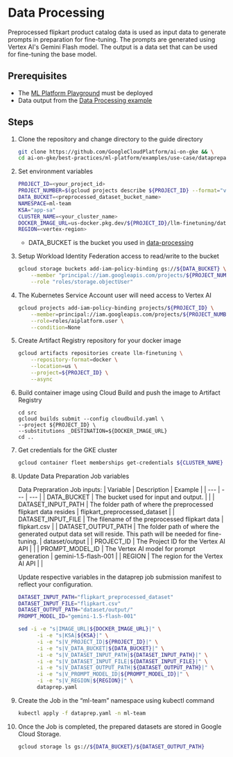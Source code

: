 # Data Processing

Preprocessed flipkart product catalog data is used as input data to generate prompts in preparation for fine-tuning.
The prompts are generated using Vertex AI's Gemini Flash model. The output is a data set that can be used for fine-tuning
the base model.

## Prerequisites

- The [ML Platform Playground](../../../platform/playground) must be deployed
- Data output from the [Data Processing example](../../data-processing)

## Steps

1. Clone the repository and change directory to the guide directory

   ```sh
   git clone https://github.com/GoogleCloudPlatform/ai-on-gke && \
   cd ai-on-gke/best-practices/ml-platform/examples/use-case/datapreparation/gemma-it
   ```

1. Set environment variables

   ```sh
   PROJECT_ID=<your_project_id>
   PROJECT_NUMBER=$(gcloud projects describe ${PROJECT_ID} --format="value(projectNumber)")
   DATA_BUCKET=<preprocessed_dataset_bucket_name>
   NAMESPACE=ml-team
   KSA="app-sa"
   CLUSTER_NAME=<your_cluster_name>
   DOCKER_IMAGE_URL=us-docker.pkg.dev/${PROJECT_ID}/llm-finetuning/dataprep:v1.0.0
   REGION=<vertex-region>
   ```

   - DATA_BUCKET is the bucket you used in [data-processing][data-processing]

1. Setup Workload Identity Federation access to read/write to the bucket

   ```sh
   gcloud storage buckets add-iam-policy-binding gs://${DATA_BUCKET} \
       --member "principal://iam.googleapis.com/projects/${PROJECT_NUMBER}/locations/global/workloadIdentityPools/${PROJECT_ID}.svc.id.goog/subject/ns/${NAMESPACE}/sa/${KSA}" \
       --role "roles/storage.objectUser"
   ```

1. The Kubernetes Service Account user will need access to Vertex AI

   ```sh
   gcloud projects add-iam-policy-binding projects/${PROJECT_ID} \
       --member=principal://iam.googleapis.com/projects/${PROJECT_NUMBER}/locations/global/workloadIdentityPools/${PROJECT_ID}.svc.id.goog/subject/ns/${NAMESPACE}/sa/${KSA} \
       --role=roles/aiplatform.user \
       --condition=None
   ```

1. Create Artifact Registry repository for your docker image

   ```sh
   gcloud artifacts repositories create llm-finetuning \
       --repository-format=docker \
       --location=us \
       --project=${PROJECT_ID} \
       --async
   ```

1. Build container image using Cloud Build and push the image to Artifact Registry

   ```
   cd src
   gcloud builds submit --config cloudbuild.yaml \
   --project ${PROJECT_ID} \
   --substitutions _DESTINATION=${DOCKER_IMAGE_URL}
   cd ..
   ```

1. Get credentials for the GKE cluster

   ```sh
   gcloud container fleet memberships get-credentials ${CLUSTER_NAME} --project ${PROJECT_ID}
   ```

1. Update Data Preparation Job variables

   Data Prepraration Job inputs:
   | Variable | Description | Example |
   | --- | --- | --- |
   | DATA_BUCKET | The bucket used for input and output. | |
   | DATASET_INPUT_PATH | The folder path of where the preprocessed flipkart data resides | flipkart_preprocessed_dataset |
   | DATASET_INPUT_FILE | The filename of the preprocessed flipkart data | flipkart.csv |
   | DATASET_OUTPUT_PATH | The folder path of where the generated output data set will reside. This path will be needed for fine-tuning. | dataset/output |
   | PROJECT_ID | The Project ID for the Vertex AI API | |
   | PROMPT_MODEL_ID | The Vertex AI model for prompt generation | gemini-1.5-flash-001 |
   | REGION | The region for the Vertex AI API | |

   Update respective variables in the dataprep job submission manifest to reflect your configuration.

   ```sh
   DATASET_INPUT_PATH="flipkart_preprocessed_dataset"
   DATASET_INPUT_FILE="flipkart.csv"
   DATASET_OUTPUT_PATH="dataset/output/"
   PROMPT_MODEL_ID="gemini-1.5-flash-001"
   ```

   ```sh
   sed -i -e "s|IMAGE_URL|${DOCKER_IMAGE_URL}|" \
         -i -e "s|KSA|${KSA}|" \
         -i -e "s|V_PROJECT_ID|${PROJECT_ID}|" \
         -i -e "s|V_DATA_BUCKET|${DATA_BUCKET}|" \
         -i -e "s|V_DATASET_INPUT_PATH|${DATASET_INPUT_PATH}|" \
         -i -e "s|V_DATASET_INPUT_FILE|${DATASET_INPUT_FILE}|" \
         -i -e "s|V_DATASET_OUTPUT_PATH|${DATASET_OUTPUT_PATH}|" \
         -i -e "s|V_PROMPT_MODEL_ID|${PROMPT_MODEL_ID}|" \
         -i -e "s|V_REGION|${REGION}|" \
         dataprep.yaml
   ```

1. Create the Job in the “ml-team” namespace using kubectl command

   ```sh
   kubectl apply -f dataprep.yaml -n ml-team
   ```

1. Once the Job is completed, the prepared datasets are stored in Google Cloud Storage.

   ```sh
   gcloud storage ls gs://${DATA_BUCKET}/${DATASET_OUTPUT_PATH}
   ```

[data-processing]: ../../data-processing/ray/README.md#how-to-use-this-repo-
